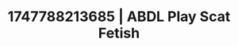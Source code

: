 ---
categories:
- Alt aesthetic girls
- Erotic audiobooks
- Lingerie worship
- Dirty mind games
- Lustful close-up
image: /assets/images/1747788213685.jpg
layout: post
seo:
  description: Featured content with artistic ABDL Play, Scat Fetish. HD images available.
  keywords: ABDL Play, Scat Fetish
  og_image: /assets/images/1747788213685.jpg
  schema_type: VisualArtwork
tags:
- '#1747788213685'
- Scat Fetish
- ABDL Play
title: 1747788213685 | ABDL Play Scat Fetish
---